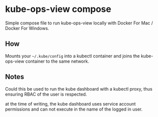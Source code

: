 # kube-ops-view compose

Simple compose file to run kube-ops-view locally with 
Docker For Mac / Docker For Windows.

## How

Mounts your `~/.kube/config` into a kubectl container and joins the kube-ops-view
container to the same network.

## Notes

Could this be used to run the kube dashboard with a kubectl proxy, thus
ensuring RBAC of the user is respected.

at the time of writing, the kube dashboard uses service account permissions and
can not execute in the name of the logged in user.


